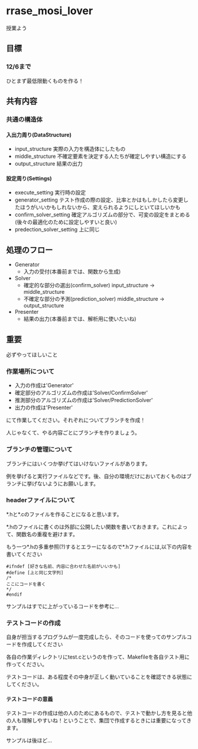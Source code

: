 # rrase_mosi_lover
授業よう

## 目標
### 12/6まで
ひとまず最低限動くものを作る！

## 共有内容
### 共通の構造体

#### 入出力周り(DataStructure)
- input_structure
	実際の入力を構造体にしたもの
- middle_structure
	不確定要素を決定する人たちが確定しやすい構造にする
- output_structure
	結果の出力

#### 設定周り(Settings)
- execute_setting
	実行時の設定
- generator_setting
	テスト作成の際の設定、比率とかはもしかしたら変更したほうがいいかもしれないから、変えられるようにしといてほしいかも
- confirm_solver_setting
	確定アルゴリズムの部分で、可変の設定をまとめる(後々の最適化のために設定しやすいと良い)
- predection_solver_setting
	上に同じ

## 処理のフロー
- Generator
	- 入力の受付(本番前までは、関数から生成) 
- Solver
	- 確定的な部分の選出(confirm_solver)
		input_structure -> middle_structure
	- 不確定な部分の予測(prediction_solver)
		middle_structure -> output_structure
- Presenter
	- 結果の出力(本番前までは、解析用に使いたいね)

## 重要
必ずやってほしいこと
### 作業場所について

- 入力の作成は'Generator'
- 確定部分のアルゴリズムの作成は'Solver/ConfirmSolver'
- 推測部分のアルゴリズムの作成は'Solver/PredictionSolver'
- 出力の作成は'Presenter'

にて作業してください。それぞれについてブランチを作成！

人じゃなくて、やる内容ごとにブランチを作りましょう。

### ブランチの管理について

ブランチにはいくつか挙げてはいけないファイルがあります。

例を挙げると実行ファイルなどです。後、自分の環境だけにおいておくものはブランチに挙げないようにお願いします。

### headerファイルについて

\*.hと\*.cのファイルを作ることになると思います。

\*.hのファイルに書くのは外部に公開したい関数を書いておきます。これによって、関数名の重複を避けます。

もう一つ\*.hの多重参照(?)するとエラーになるので\*.hファイルには,以下の内容を書いてください

	#ifndef [好きな名前、内容に合わせた名前がいいかも]
	#define [上と同じ文字列]
	/*
	ここにコードを書く
	*/
	#endif

サンプルはすでに上がっているコードを参考に...

### テストコードの作成
自身が担当するプログラムが一度完成したら、そのコードを使ってのサンプルコードを作成してください

各自の作業ディレクトリにtest.cというのを作って、Makefileを各自テスト用に作ってください。

テストコードは、ある程度その中身が正しく動いていることを確認できる状態にしてください。

#### テストコードの意義
テストコードの作成は他の人のためにあるもので、テストで動かし方を見ると他の人も理解しやすいね！ということで、集団で作成するときには重要になってきます。

サンプルは後ほど...